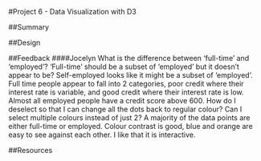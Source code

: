#Project 6 - Data Visualization with D3

##Summary


##Design

##Feedback
####Jocelyn
What is the difference between ‘full-time’ and ‘employed’?
‘Full-time’ should be a subset of ‘employed’ but it doesn’t appear to be?
Self-employed looks like it might be a subset of ‘employed’.
Full time people appear to fall into 2 categories, poor credit where their interest rate is variable, and good credit where their interest rate is low.
Almost all employed people have a credit score above 600.
How do I deselect so that I can change all the dots back to regular colour?
Can I select multiple colours instead of just 2?
A majority of the data points are either full-time or employed.
Colour contrast is good, blue and orange are easy to see against each other.
I like that it is interactive.

##Resources

